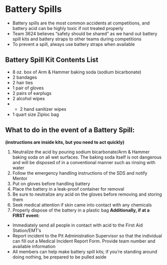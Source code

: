 # Battery Spills
- Battery spills are the most common accidents at competitions, and battery acid can be highly toxic if not treated properly
- Team 3624 believes “safety should be shared” as we hand out battery spill kits and battery straps to other teams during competitions
- To prevent a spill, always use battery straps when available

## Battery Spill Kit Contents List
- 8 oz. box of Arm & Hammer baking soda (sodium bicarbonate)
- 2 bandages
- 2 hair ties
- 1 pair of gloves
- 2 pairs of earplugs
- 2 alcohol wipes
- - 2 hand sanitizer wipes
- 1 quart size Ziploc bag

## What to do in the event of a Battery Spill: 
**(instructions are inside kits, but you need to act quickly)**
1. Neutralize the acid by pouring sodium bicarbonate/Arm & Hammer baking soda on all wet surfaces. The baking soda itself is not dangerous and will be disposed of in a conventional manner such as rinsing with water
2. Follow the emergency handling instructions of the SDS and notify Mentor
3. Put on gloves before handling battery
4. Place the battery in a leak-proof container for removal
5. Be sure to neutralize any acid on the gloves before removing and storing them
6. Seek medical attention if skin came into contact with any chemicals
7. Properly dispose of the battery in a plastic bag
**Additionally, if at a FIRST event:**
- Immediately send all people in contact with acid to the First Aid Station/EMT’s
- Report incident to the Pit Administration Supervisor so that the individual can fill out a Medical Incident Report Form. Provide team number and available information
- All members can help make battery spill kits; if you’re standing around doing nothing, be prepared to be pulled aside